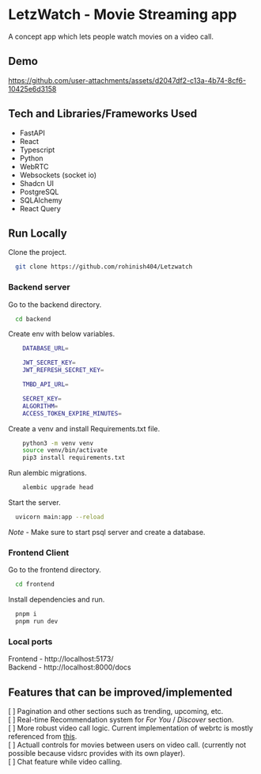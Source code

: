 # LetzWatch - Movie Streaming app

A concept app which lets people watch movies on a video call.

## Demo


https://github.com/user-attachments/assets/d2047df2-c13a-4b74-8cf6-10425e6d3158



## Tech and Libraries/Frameworks Used 

- FastAPI
- React
- Typescript
- Python
- WebRTC
- Websockets (socket io)
- Shadcn UI
- PostgreSQL
- SQLAlchemy
- React Query


## Run Locally

Clone the project.

```bash
  git clone https://github.com/rohinish404/Letzwatch
```
### Backend server

Go to the backend directory.

```bash
  cd backend
```

Create env with below variables.

```bash
    DATABASE_URL=

    JWT_SECRET_KEY=
    JWT_REFRESH_SECRET_KEY=

    TMBD_API_URL=

    SECRET_KEY=
    ALGORITHM=
    ACCESS_TOKEN_EXPIRE_MINUTES=
```

Create a venv and install Requirements.txt file.

```bash
    python3 -m venv venv
    source venv/bin/activate
    pip3 install requirements.txt
```

Run alembic migrations.

```bash
    alembic upgrade head
```

Start the server.

```bash
  uvicorn main:app --reload
```
*Note* - Make sure to start psql server and create a database.


### Frontend Client

Go to the frontend directory.

```bash
  cd frontend
```

Install dependencies and run.

```bash
  pnpm i 
  pnpm run dev
```

### Local ports

Frontend - http://localhost:5173/ <br />
Backend - http://localhost:8000/docs


## Features that can be improved/implemented

[ ] Pagination and other sections such as trending, upcoming, etc. <br />
[ ] Real-time Recommendation system for *For You* / *Discover* section. <br />
[ ] More robust video call logic. Current implementation of webrtc is mostly referenced from [this](https://github.com/hkirat/omegle). <br />
[ ] Actuall controls for movies between users on video call. (currently not possible because vidsrc provides with its own player). <br />
[ ] Chat feature while video calling. <br />





